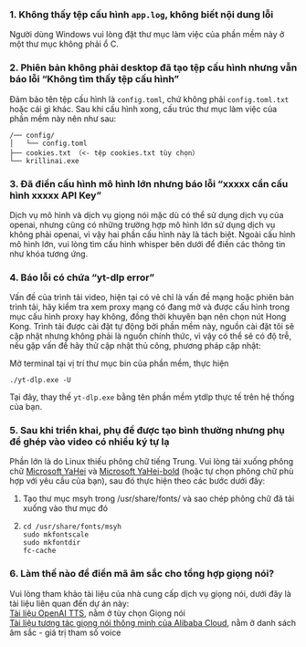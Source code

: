 ### 1. Không thấy tệp cấu hình `app.log`, không biết nội dung lỗi
Người dùng Windows vui lòng đặt thư mục làm việc của phần mềm này ở một thư mục không phải ổ C.

### 2. Phiên bản không phải desktop đã tạo tệp cấu hình nhưng vẫn báo lỗi “Không tìm thấy tệp cấu hình”
Đảm bảo tên tệp cấu hình là `config.toml`, chứ không phải `config.toml.txt` hoặc cái gì khác.
Sau khi cấu hình xong, cấu trúc thư mục làm việc của phần mềm này nên như sau:
```
/── config/
│   └── config.toml
├── cookies.txt （<- tệp cookies.txt tùy chọn）
└── krillinai.exe
```

### 3. Đã điền cấu hình mô hình lớn nhưng báo lỗi “xxxxx cần cấu hình xxxxx API Key”
Dịch vụ mô hình và dịch vụ giọng nói mặc dù có thể sử dụng dịch vụ của openai, nhưng cũng có những trường hợp mô hình lớn sử dụng dịch vụ không phải openai, vì vậy hai phần cấu hình này là tách biệt. Ngoài cấu hình mô hình lớn, vui lòng tìm cấu hình whisper bên dưới để điền các thông tin như khóa tương ứng.

### 4. Báo lỗi có chứa “yt-dlp error”
Vấn đề của trình tải video, hiện tại có vẻ chỉ là vấn đề mạng hoặc phiên bản trình tải, hãy kiểm tra xem proxy mạng có đang mở và được cấu hình trong mục cấu hình proxy hay không, đồng thời khuyên bạn nên chọn nút Hong Kong. Trình tải được cài đặt tự động bởi phần mềm này, nguồn cài đặt tôi sẽ cập nhật nhưng không phải là nguồn chính thức, vì vậy có thể sẽ có độ trễ, nếu gặp vấn đề hãy thử cập nhật thủ công, phương pháp cập nhật:

Mở terminal tại vị trí thư mục bin của phần mềm, thực hiện
```
./yt-dlp.exe -U
```
Tại đây, thay thế `yt-dlp.exe` bằng tên phần mềm ytdlp thực tế trên hệ thống của bạn.

### 5. Sau khi triển khai, phụ đề được tạo bình thường nhưng phụ đề ghép vào video có nhiều ký tự lạ
Phần lớn là do Linux thiếu phông chữ tiếng Trung. Vui lòng tải xuống phông chữ [Microsoft YaHei](https://modelscope.cn/models/Maranello/KrillinAI_dependency_cn/resolve/master/%E5%AD%97%E4%BD%93/msyh.ttc) và [Microsoft YaHei-bold](https://modelscope.cn/models/Maranello/KrillinAI_dependency_cn/resolve/master/%E5%AD%97%E4%BD%93/msyhbd.ttc) (hoặc tự chọn phông chữ phù hợp với yêu cầu của bạn), sau đó thực hiện theo các bước dưới đây:
1. Tạo thư mục msyh trong /usr/share/fonts/ và sao chép phông chữ đã tải xuống vào thư mục đó
2. 
    ```
    cd /usr/share/fonts/msyh
    sudo mkfontscale
    sudo mkfontdir
    fc-cache
    ```

### 6. Làm thế nào để điền mã âm sắc cho tổng hợp giọng nói?
Vui lòng tham khảo tài liệu của nhà cung cấp dịch vụ giọng nói, dưới đây là tài liệu liên quan đến dự án này:  
[Tài liệu OpenAI TTS](https://platform.openai.com/docs/guides/text-to-speech/api-reference), nằm ở tùy chọn Giọng nói  
[Tài liệu tương tác giọng nói thông minh của Alibaba Cloud](https://help.aliyun.com/zh/isi/developer-reference/overview-of-speech-synthesis), nằm ở danh sách âm sắc - giá trị tham số voice